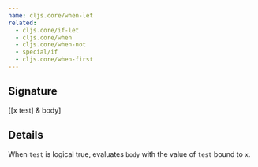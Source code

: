 ```yaml
---
name: cljs.core/when-let
related:
  - cljs.core/if-let
  - cljs.core/when
  - cljs.core/when-not
  - special/if
  - cljs.core/when-first
---
```


## Signature
[[x test] & body]


## Details

When `test` is logical true, evaluates `body` with the value of `test` bound to
`x`.
